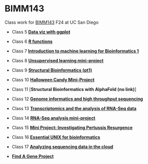 # BIMM143
Class work for [BIMM143](https://github.com/sophiawang075/bimm143/) F24 at UC San Diego

- Class 5 [**Data viz with ggplot**](https://github.com/sophiawang075/bimm143/blob/main/class%205/class5.md)

- Class 6 [**R functions**](https://github.com/sophiawang075/bimm143/blob/main/Class%206%3A%20Write%20a%20Function%20Q6/Class%206-Write%20a%20Function%20Q6.md)

- Class 7 [**Introduction to machine learning for Bioinformatics 1**](https://github.com/sophiawang075/bimm143/blob/main/class%207/Class%207-Machine%20Learning%20I.md)

- Class 8 [**Unsupervised learning mini-project**](https://github.com/sophiawang075/bimm143/blob/main/Class%208/Class-8--PCA-Mini-Project.pdf)

- Class 9 [**Structural Bioinformatics (pt1)**](https://github.com/sophiawang075/bimm143/blob/main/Class%209%3A%20Structural%20Bioinformatics/Untitled.md)

- Class 10 [**Halloween Candy Mini-Project**](https://github.com/sophiawang075/bimm143/blob/main/Class%2010%3A%20Halloween%20Mini-Project/Class%2010-%20Halloween%20Mini-Project.md)

- Class 11 [**Structural Bioinformatics with AlphaFold (no link)**]

- Class 12 [**Genome informatics and high throughput sequencing**](https://github.com/sophiawang075/bimm143/blob/main/Class%2012%3A%20Genome%20informatics%20(online%20class)/Section%204-%20Homework.md)
- Class 13 [**Transcriptomics and the analysis of RNA-Seq data**](https://github.com/sophiawang075/bimm143/blob/main/Class%2013%3A%20Transcriptomics%20and%20the%20analysis%20of%20RNA-Seq%20data/Class%2013.md)
- Class 14 [**RNA-Seq analysis mini-project**](https://github.com/sophiawang075/bimm143/blob/main/Class%2014%3A%20RNA-Seq%20analysis%20mini-project/Class%2014.md)
- Class 15 [**Mini Project: Investigating Pertussis Resurgence**](https://github.com/sophiawang075/bimm143/blob/main/Class%2015%20Mini%20Project%3A%20Investigating%20Pertussis%20Resurgence/class%2015.md)
- Class 16 [**Essential UNIX for bioinformatics**](https://github.com/sophiawang075/bimm143/blob/main/class16/Class%2016%20graph.md)
- Class 17 [**Analyzing sequencing data in the cloud**](https://github.com/sophiawang075/bimm143/blob/main/class%2017/class%2018.md)
- [**Find A Gene Project**](https://github.com/sophiawang075/bimm143/blob/main/Find%20a%20Gene%20Project.pdf)
